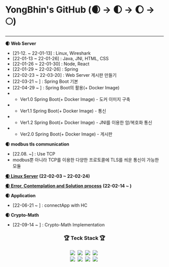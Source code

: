 # YongBhin's GitHub (🌒 -> 🌓 -> 🌔 -> 🌕)
---

**🌒 Web Server**
- [21-12. ~ 22-01-13] : Linux, Wireshark
- [22-01-13 ~ 22-01-26] : Java, JNI, HTML, CSS
- [22-01-26 ~ 22-01-30] : Node, React
- [22-01-29 ~ 22-02-26] : Spring 
- [22-02-23 ~ 22-03-20] : Web Server 게시판 만들기 
- [22-03-21 ~ ] : Spring Boot 기본
- [22-04-29 ~ ] : Spring Boot의 활용(+ Docker Image)
- - Ver1.0 Spring Boot(+ Docker Image) - 도커 이미지 구축
- - Ver1.1 Spring Boot(+ Docker Image) - 통신
- - Ver1.2 Spring Boot(+ Docker Image) - JNI를 이용한 암/복호화 통신
- - Ver2.0 Spring Boot(+ Docker Image) - 게시판

**🌒 modbus tls communication**
 - [22.08. ~] : Use TCP
 - modbus뿐 아니라 TCP를 이용한 다양한 프로토콜에 TLS를 씌운 통신이 가능한 모듈



<a href="https://linuxyb.kimyongbhin.repl.co">**🌒 Linux Server**</a> **(22-02-03 ~ 22-02-24)**

<a href="https://yongbhin-effort.tistory.com/">**🌒 Error, Contemplation and Solution process**</a> **(22-02-14 ~ )**

**🌒 Application**
- [22-06-21 ~ ] : connectApp with HC

**🌒 Crypto-Math**
- [22-09-14 ~ ] : Crypto-Math Implementation

<h3 align = "center">🏆 Teck Stack 🏆<h3>
<p align = "center">
  <img src="https://img.shields.io/badge/HTML5-E34F26?style=flat-square&logo=HTML5&logoColor=white" style="max-width: 100%;"></a>&nbsp  
  <img src="https://img.shields.io/badge/CSS3-1572B6?style=flat-square&logo=CSS3&logoColor=white" style="max-width: 100%;"></a>&nbsp
  <img src="https://img.shields.io/badge/Python-3766AB?style=flat-square&logo=Python&logoColor=white" style="max-width: 100%;"></a>&nbsp 
  <img src="https://img.shields.io/badge/Java-007396?style=flat-square&logo=Java&logoColor=white" style="max-width: 100%;"></a>&nbsp
  <br>
  <img src="https://img.shields.io/badge/Spring Boot-6DB33F?style=flat-square&logo=Spring Boot&logoColor=white" style="max-width: 100%;"></a>&nbsp
  <img src="https://img.shields.io/badge/MySQL-4479A1?style=flat-square&logo=MySQL&logoColor=white" style="max-width: 100%;"></a>&nbsp
  <img src="https://img.shields.io/badge/VMware-607078?style=flat-square&logo=VMware&logoColor=white" style="max-width: 100%;"></a>&nbsp
  <img src="https://img.shields.io/badge/CentOS-262577?style=flat-square&logo=CentOS&logoColor=white" style="max-width: 100%;"></a>&nbsp
</p>
